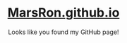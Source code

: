 <h1 align="center"><a href="https://marsron.github.io">MarsRon.github.io</a></h1>

<p align="center">Looks like you found my GitHub page!</p>
